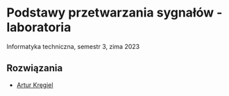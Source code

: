 # Podstawy przetwarzania sygnałów - laboratoria

Informatyka techniczna, semestr 3, zima 2023

## Rozwiązania

- [Artur Kręgiel](https://github.com/Ite-2022-pwr/sem3-pps-lab-ak)

